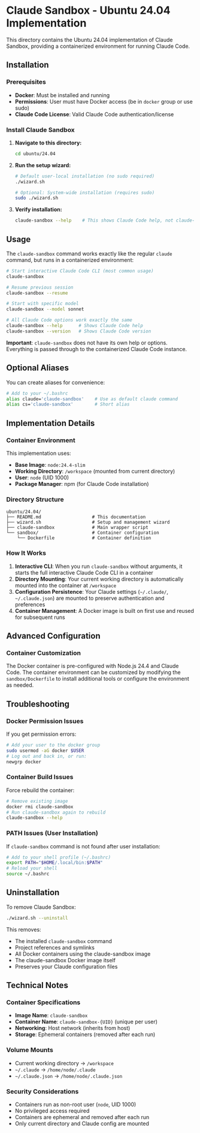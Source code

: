 # Claude Sandbox - Ubuntu 24.04 Implementation

This directory contains the Ubuntu 24.04 implementation of Claude Sandbox, providing a containerized environment for running Claude Code.

## Installation

### Prerequisites

- **Docker**: Must be installed and running
- **Permissions**: User must have Docker access (be in `docker` group or use sudo)
- **Claude Code License**: Valid Claude Code authentication/license

### Install Claude Sandbox

1. **Navigate to this directory:**
   ```bash
   cd ubuntu/24.04
   ```

2. **Run the setup wizard:**
   ```bash
   # Default user-local installation (no sudo required)
   ./wizard.sh
   
   # Optional: System-wide installation (requires sudo)
   sudo ./wizard.sh
   ```

3. **Verify installation:**
   ```bash
   claude-sandbox --help    # This shows Claude Code help, not claude-sandbox help
   ```

## Usage

The `claude-sandbox` command works exactly like the regular `claude` command, but runs in a containerized environment:

```bash
# Start interactive Claude Code CLI (most common usage)
claude-sandbox

# Resume previous session
claude-sandbox --resume

# Start with specific model
claude-sandbox --model sonnet

# All Claude Code options work exactly the same
claude-sandbox --help      # Shows Claude Code help
claude-sandbox --version   # Shows Claude Code version
```

**Important**: `claude-sandbox` does not have its own help or options. Everything is passed through to the containerized Claude Code instance.

## Optional Aliases

You can create aliases for convenience:

```bash
# Add to your ~/.bashrc
alias claude='claude-sandbox'    # Use as default claude command
alias cs='claude-sandbox'        # Short alias
```

## Implementation Details

### Container Environment

This implementation uses:
- **Base Image**: `node:24.4-slim`
- **Working Directory**: `/workspace` (mounted from current directory)
- **User**: `node` (UID 1000)
- **Package Manager**: npm (for Claude Code installation)

### Directory Structure

```
ubuntu/24.04/
├── README.md                   # This documentation
├── wizard.sh                   # Setup and management wizard
├── claude-sandbox              # Main wrapper script
└── sandbox/                    # Container configuration
    └── Dockerfile              # Container definition
```

### How It Works

1. **Interactive CLI**: When you run `claude-sandbox` without arguments, it starts the full interactive Claude Code CLI in a container
2. **Directory Mounting**: Your current working directory is automatically mounted into the container at `/workspace`
3. **Configuration Persistence**: Your Claude settings (`~/.claude/`, `~/.claude.json`) are mounted to preserve authentication and preferences
4. **Container Management**: A Docker image is built on first use and reused for subsequent runs

## Advanced Configuration

### Container Customization

The Docker container is pre-configured with Node.js 24.4 and Claude Code. The container environment can be customized by modifying the `sandbox/Dockerfile` to install additional tools or configure the environment as needed.

## Troubleshooting

### Docker Permission Issues

If you get permission errors:

```bash
# Add your user to the docker group
sudo usermod -aG docker $USER
# Log out and back in, or run:
newgrp docker
```

### Container Build Issues

Force rebuild the container:

```bash
# Remove existing image
docker rmi claude-sandbox
# Run claude-sandbox again to rebuild
claude-sandbox --help
```

### PATH Issues (User Installation)

If `claude-sandbox` command is not found after user installation:

```bash
# Add to your shell profile (~/.bashrc)
export PATH="$HOME/.local/bin:$PATH"
# Reload your shell
source ~/.bashrc
```

## Uninstallation

To remove Claude Sandbox:

```bash
./wizard.sh --uninstall
```

This removes:
- The installed `claude-sandbox` command
- Project references and symlinks  
- All Docker containers using the claude-sandbox image
- The claude-sandbox Docker image itself
- Preserves your Claude configuration files

## Technical Notes

### Container Specifications

- **Image Name**: `claude-sandbox`
- **Container Name**: `claude-sandbox-{UID}` (unique per user)
- **Networking**: Host network (inherits from host)
- **Storage**: Ephemeral containers (removed after each run)

### Volume Mounts

- Current working directory → `/workspace`
- `~/.claude` → `/home/node/.claude`
- `~/.claude.json` → `/home/node/.claude.json`

### Security Considerations

- Containers run as non-root user (`node`, UID 1000)
- No privileged access required
- Containers are ephemeral and removed after each run
- Only current directory and Claude config are mounted
